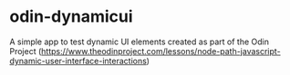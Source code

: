 # odin-dynamicui

A simple app to test dynamic UI elements created as part of the Odin Project
(https://www.theodinproject.com/lessons/node-path-javascript-dynamic-user-interface-interactions)
